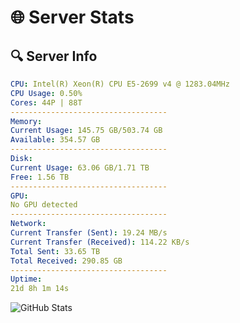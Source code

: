 # 🌐 Server Stats
## 🔍 Server Info
```yaml
CPU: Intel(R) Xeon(R) CPU E5-2699 v4 @ 1283.04MHz
CPU Usage: 0.50%
Cores: 44P | 88T
-----------------------------------
Memory:
Current Usage: 145.75 GB/503.74 GB
Available: 354.57 GB
-----------------------------------
Disk:
Current Usage: 63.06 GB/1.71 TB
Free: 1.56 TB
-----------------------------------
GPU:
No GPU detected
-----------------------------------
Network:
Current Transfer (Sent): 19.24 MB/s
Current Transfer (Received): 114.22 KB/s
Total Sent: 33.65 TB
Total Received: 290.85 GB
-----------------------------------
Uptime:
21d 8h 1m 14s
```
![GitHub Stats](https://img.shields.io/badge/Updated-2025-03-29_05:24:03-blue)